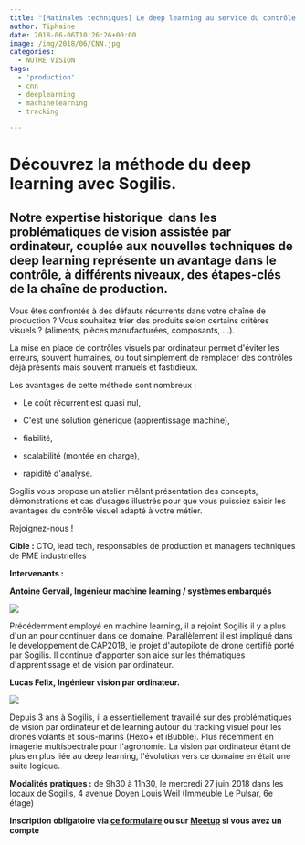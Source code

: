 ```yaml
---
title: "[Matinales techniques] Le deep learning au service du contrôle visuel en production : découverte des cas d'usages et démonstration le 27 juin"
author: Tiphaine
date: 2018-06-06T10:26:26+00:00
image: /img/2018/06/CNN.jpg
categories:
  - NOTRE VISION
tags:
  - 'production'
  - cnn
  - deeplearning
  - machinelearning
  - tracking

---
```

# Découvrez la méthode du deep learning avec Sogilis.

## Notre expertise historique  dans les problématiques de vision assistée par ordinateur, couplée aux nouvelles techniques de deep learning représente un avantage dans le contrôle, à différents niveaux, des étapes-clés de la chaîne de production.

Vous êtes confrontés à des défauts récurrents dans votre chaîne de production ? Vous souhaitez trier des produits selon certains critères visuels ? (aliments, pièces manufacturées, composants, ...).

La mise en place de contrôles visuels par ordinateur permet d'éviter les erreurs, souvent humaines, ou tout simplement de remplacer des contrôles déjà présents mais souvent manuels et fastidieux.

Les avantages de cette méthode sont nombreux :

- Le coût récurrent est quasi nul,

- C'est une solution générique (apprentissage machine),

- fiabilité,

- scalabilité (montée en charge),

- rapidité d'analyse.

Sogilis vous propose un atelier mêlant présentation des concepts, démonstrations et cas d’usages illustrés pour que vous puissiez saisir les avantages du contrôle visuel adapté à votre métier.

Rejoignez-nous !

**Cible :** CTO, lead tech, responsables de production et managers techniques de PME industrielles

**Intervenants :**

**Antoine Gervail, Ingénieur machine learning / systèmes embarqués**

![](/img/2018/06/485_396_Antoine-Gervail.jpg)

Précédemment employé en machine learning, il a rejoint Sogilis il y a plus d'un an pour continuer dans ce domaine. Parallèlement il est impliqué dans le développement de CAP2018, le projet d'autopilote de drone certifié porté par Sogilis. Il continue d'apporter son aide sur les thématiques d'apprentissage et de vision par ordinateur.

**Lucas Felix, Ingénieur vision par ordinateur.**

![](/img/2018/06/483_256_Lucas-Felix.jpg)

Depuis 3 ans à Sogilis, il a essentiellement travaillé sur des problématiques de vision par ordinateur et de learning autour du tracking visuel pour les drones volants et sous-marins (Hexo+ et iBubble). Plus récemment en imagerie multispectrale pour l'agronomie. La vision par ordinateur étant de plus en plus liée au deep learning, l'évolution vers ce domaine en était une suite logique.

**Modalités pratiques :** de 9h30 à 11h30, le mercredi 27 juin 2018 dans les locaux de Sogilis, 4 avenue Doyen Louis Weil (Immeuble Le Pulsar, 6e étage)

**Inscription obligatoire via [ce formulaire][1] ou sur [Meetup][2] si vous avez un compte**

[1]: https://goo.gl/forms/9zcF5cNqLdoncVyw2
[2]: http://meetu.ps/e/Fnrdt/Bgx6T/f
